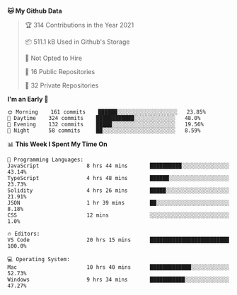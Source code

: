 <!--START_SECTION:waka-->
**🐱 My Github Data** 

> 🏆 314 Contributions in the Year 2021
 > 
> 📦 511.1 kB Used in Github's Storage 
 > 
> 🚫 Not Opted to Hire
 > 
> 📜 16 Public Repositories 
 > 
> 🔑 32 Private Repositories  
 > 
**I'm an Early 🐤** 

```text
🌞 Morning    161 commits    ██████░░░░░░░░░░░░░░░░░░░   23.85% 
🌆 Daytime    324 commits    ████████████░░░░░░░░░░░░░   48.0% 
🌃 Evening    132 commits    █████░░░░░░░░░░░░░░░░░░░░   19.56% 
🌙 Night      58 commits     ██░░░░░░░░░░░░░░░░░░░░░░░   8.59%

```


📊 **This Week I Spent My Time On** 

```text
💬 Programming Languages: 
JavaScript               8 hrs 44 mins       ██████████░░░░░░░░░░░░░░░   43.14% 
TypeScript               4 hrs 48 mins       ██████░░░░░░░░░░░░░░░░░░░   23.73% 
Solidity                 4 hrs 26 mins       █████░░░░░░░░░░░░░░░░░░░░   21.91% 
JSON                     1 hr 39 mins        ██░░░░░░░░░░░░░░░░░░░░░░░   8.18% 
CSS                      12 mins             ░░░░░░░░░░░░░░░░░░░░░░░░░   1.0%

🔥 Editors: 
VS Code                  20 hrs 15 mins      █████████████████████████   100.0%

💻 Operating System: 
Mac                      10 hrs 40 mins      █████████████░░░░░░░░░░░░   52.73% 
Windows                  9 hrs 34 mins       ███████████░░░░░░░░░░░░░░   47.27%

```


<!--END_SECTION:waka-->


